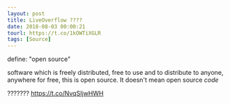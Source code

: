 ```yaml
---
layout: post
title: LiveOverflow ????
date: 2018-08-03 00:00:21
tourl: https://t.co/1kOWTiXGLR
tags: [Source]
---
```

define: "open source"

software which is freely distributed, free to use and to distribute to anyone, anywhere for free, this is open source. It doesn't mean open source _code_

??????? https://t.co/NvqSIjwHWH